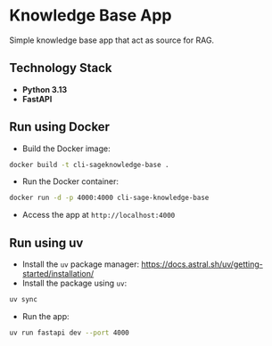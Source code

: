 # Knowledge Base App

Simple knowledge base app that act as source for RAG.

## Technology Stack
- **Python 3.13**
- **FastAPI**

## Run using Docker
- Build the Docker image:
```sh
docker build -t cli-sageknowledge-base .
```
- Run the Docker container:
```sh
docker run -d -p 4000:4000 cli-sage-knowledge-base
```
- Access the app at `http://localhost:4000`

## Run using uv
- Install the `uv` package manager: https://docs.astral.sh/uv/getting-started/installation/
- Install the package using `uv`:
```sh
uv sync
```
- Run the app:
```sh
uv run fastapi dev --port 4000
```